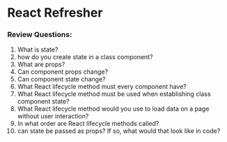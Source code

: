# React Refresher

### Review Questions:
1. What is state?
1. how do you create state in a class component?
1. What are props?
1. Can component props change?
1. Can component state change?
1. What React lifecycle method must every component have?
1. What React lifecycle method must be used when establishing class component state?
1. What React lifecycle method would you use to load data on a page without user interaction?
1. In what order are React lifecycle methods called?
1. can state be passed as props?  If so, what would that look like in code?

